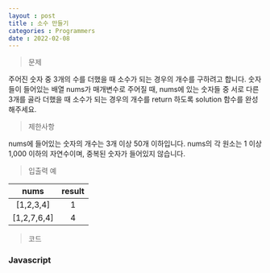 ```yaml
---
layout : post
title : 소수 만들기
categories : Programmers
date : 2022-02-08
---
```

> 문제<br>

주어진 숫자 중 3개의 수를 더했을 때 소수가 되는 경우의 개수를 구하려고 합니다. 숫자들이 들어있는 배열 nums가 매개변수로 주어질 때, nums에 있는 숫자들 중 서로 다른 3개를 골라 더했을 때 소수가 되는 경우의 개수를 return 하도록 solution 함수를 완성해주세요.

> 제한사항<br>

nums에 들어있는 숫자의 개수는 3개 이상 50개 이하입니다.
nums의 각 원소는 1 이상 1,000 이하의 자연수이며, 중복된 숫자가 들어있지 않습니다.

> 입출력 예

|nums|result|
|:--:|:--:|
|[1,2,3,4]|1|
|[1,2,7,6,4]|4|

> 코드
### Javascript
